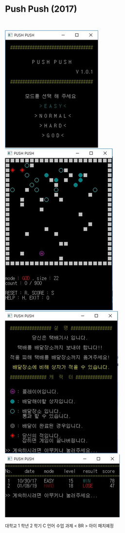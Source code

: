 Push Push (2017)
=============
<br><br>![Intro](/inImage/intro.JPG)
![main](/inImage/main.JPG)
![help](/inImage/help.JPG)
![score](/inImage/score.JPG)

대학교 1 학년 2 학기 C 언어 수업 과제
< BR > 아이 패치예정
